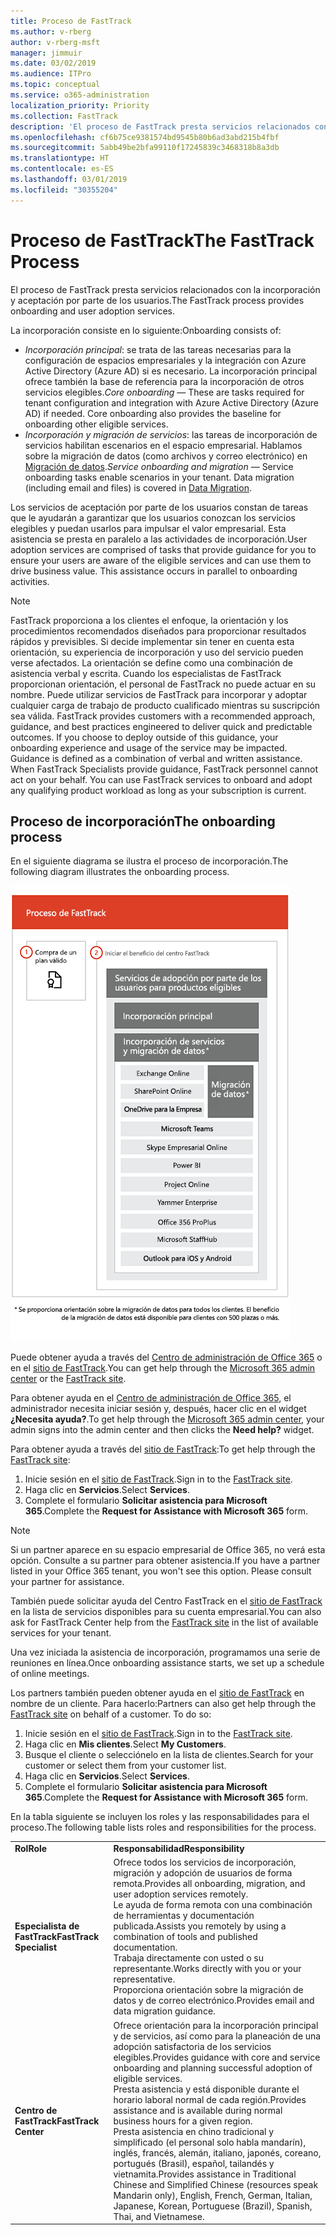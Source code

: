 ```yaml
---
title: Proceso de FastTrack
ms.author: v-rberg
author: v-rberg-msft
manager: jimmuir
ms.date: 03/02/2019
ms.audience: ITPro
ms.topic: conceptual
ms.service: o365-administration
localization_priority: Priority
ms.collection: FastTrack
description: 'El proceso de FastTrack presta servicios relacionados con la incorporación y aceptación por parte de los usuarios. '
ms.openlocfilehash: cf6b75ce9381574bd9545b80b6ad3abd215b4fbf
ms.sourcegitcommit: 5abb49be2bfa99110f17245839c3468318b8a3db
ms.translationtype: HT
ms.contentlocale: es-ES
ms.lasthandoff: 03/01/2019
ms.locfileid: "30355204"
---
```

# <a name="the-fasttrack-process"></a><span data-ttu-id="7c351-103">Proceso de FastTrack</span><span class="sxs-lookup"><span data-stu-id="7c351-103">The FastTrack Process</span></span>

<span data-ttu-id="7c351-104">El proceso de FastTrack presta servicios relacionados con la incorporación y aceptación por parte de los usuarios.</span><span class="sxs-lookup"><span data-stu-id="7c351-104">The FastTrack process provides onboarding and user adoption services.</span></span> 
  
<span data-ttu-id="7c351-105">La incorporación consiste en lo siguiente:</span><span class="sxs-lookup"><span data-stu-id="7c351-105">Onboarding consists of:</span></span>
  
- <span data-ttu-id="7c351-p101">*Incorporación principal*: se trata de las tareas necesarias para la configuración de espacios empresariales y la integración con Azure Active Directory (Azure AD) si es necesario. La incorporación principal ofrece también la base de referencia para la incorporación de otros servicios elegibles.</span><span class="sxs-lookup"><span data-stu-id="7c351-p101">*Core onboarding* — These are tasks required for tenant configuration and integration with Azure Active Directory (Azure AD) if needed. Core onboarding also provides the baseline for onboarding other eligible services.</span></span> 
- <span data-ttu-id="7c351-p102">*Incorporación y migración de servicios*: las tareas de incorporación de servicios habilitan escenarios en el espacio empresarial. Hablamos sobre la migración de datos (como archivos y correo electrónico) en [Migración de datos](O365-data-migration.md).</span><span class="sxs-lookup"><span data-stu-id="7c351-p102">*Service onboarding and migration* — Service onboarding tasks enable scenarios in your tenant. Data migration (including email and files) is covered in [Data Migration](O365-data-migration.md).</span></span> 
    
<span data-ttu-id="7c351-p103">Los servicios de aceptación por parte de los usuarios constan de tareas que le ayudarán a garantizar que los usuarios conozcan los servicios elegibles y puedan usarlos para impulsar el valor empresarial. Esta asistencia se presta en paralelo a las actividades de incorporación.</span><span class="sxs-lookup"><span data-stu-id="7c351-p103">User adoption services are comprised of tasks that provide guidance for you to ensure your users are aware of the eligible services and can use them to drive business value. This assistance occurs in parallel to onboarding activities.</span></span>
  
> [!NOTE]
> <span data-ttu-id="7c351-p104">FastTrack proporciona a los clientes el enfoque, la orientación y los procedimientos recomendados diseñados para proporcionar resultados rápidos y previsibles. Si decide implementar sin tener en cuenta esta orientación, su experiencia de incorporación y uso del servicio pueden verse afectados. La orientación se define como una combinación de asistencia verbal y escrita. Cuando los especialistas de FastTrack proporcionan orientación, el personal de FastTrack no puede actuar en su nombre. Puede utilizar servicios de FastTrack para incorporar y adoptar cualquier carga de trabajo de producto cualificado mientras su suscripción sea válida. </span><span class="sxs-lookup"><span data-stu-id="7c351-p104">FastTrack provides customers with a recommended approach, guidance, and best practices engineered to deliver quick and predictable outcomes. If you choose to deploy outside of this guidance, your onboarding experience and usage of the service may be impacted. Guidance is defined as a combination of verbal and written assistance. When FastTrack Specialists provide guidance, FastTrack personnel cannot act on your behalf. You can use FastTrack services to onboard and adopt any qualifying product workload as long as your subscription is current.</span></span> 
  
## <a name="the-onboarding-process"></a><span data-ttu-id="7c351-117">Proceso de incorporación</span><span class="sxs-lookup"><span data-stu-id="7c351-117">The onboarding process</span></span>

<span data-ttu-id="7c351-118">En el siguiente diagrama se ilustra el proceso de incorporación.</span><span class="sxs-lookup"><span data-stu-id="7c351-118">The following diagram illustrates the onboarding process.</span></span>
  
![Escala de tiempo para el uso de la ventaja de incorporación](media/O365-Onboarding-Timeline.png)
  
<span data-ttu-id="7c351-120">Puede obtener ayuda a través del [Centro de administración de Office 365](https://go.microsoft.com/fwlink/?linkid=2032704) o en el [sitio de FastTrack](https://go.microsoft.com/fwlink/?linkid=780698).</span><span class="sxs-lookup"><span data-stu-id="7c351-120">You can get help through the [Microsoft 365 admin center](https://go.microsoft.com/fwlink/?linkid=2032704) or the [FastTrack site](https://go.microsoft.com/fwlink/?linkid=780698).</span></span> 

<span data-ttu-id="7c351-121">Para obtener ayuda en el [Centro de administración de Office 365](https://go.microsoft.com/fwlink/?linkid=2032704), el administrador necesita iniciar sesión y, después, hacer clic en el widget **¿Necesita ayuda?**.</span><span class="sxs-lookup"><span data-stu-id="7c351-121">To get help through the [Microsoft 365 admin center](https://go.microsoft.com/fwlink/?linkid=2032704), your admin signs into the admin center and then clicks the **Need help?** widget.</span></span> 

<span data-ttu-id="7c351-122">Para obtener ayuda a través del [sitio de FastTrack](https://go.microsoft.com/fwlink/?linkid=780698):</span><span class="sxs-lookup"><span data-stu-id="7c351-122">To get help through the [FastTrack site](https://go.microsoft.com/fwlink/?linkid=780698):</span></span> 
1.  <span data-ttu-id="7c351-123">Inicie sesión en el [sitio de FastTrack](https://go.microsoft.com/fwlink/?linkid=780698).</span><span class="sxs-lookup"><span data-stu-id="7c351-123">Sign in to the [FastTrack site](https://go.microsoft.com/fwlink/?linkid=780698).</span></span> 
2.  <span data-ttu-id="7c351-124">Haga clic en **Servicios**.</span><span class="sxs-lookup"><span data-stu-id="7c351-124">Select **Services**.</span></span>
3.  <span data-ttu-id="7c351-125">Complete el formulario **Solicitar asistencia para Microsoft 365**.</span><span class="sxs-lookup"><span data-stu-id="7c351-125">Complete the **Request for Assistance with Microsoft 365** form.</span></span> 
> [!NOTE]
>  <span data-ttu-id="7c351-p105">Si un partner aparece en su espacio empresarial de Office 365, no verá esta opción. Consulte a su partner para obtener asistencia.</span><span class="sxs-lookup"><span data-stu-id="7c351-p105">If you have a partner listed in your Office 365 tenant, you won't see this option. Please consult your partner for assistance.</span></span> 
  
 <span data-ttu-id="7c351-128">También puede solicitar ayuda del Centro FastTrack en el [sitio de FastTrack](https://go.microsoft.com/fwlink/?linkid=780698) en la lista de servicios disponibles para su cuenta empresarial.</span><span class="sxs-lookup"><span data-stu-id="7c351-128">You can also ask for FastTrack Center help from the [FastTrack site](https://go.microsoft.com/fwlink/?linkid=780698) in the list of available services for your tenant.</span></span> 
    
 <span data-ttu-id="7c351-129">Una vez iniciada la asistencia de incorporación, programamos una serie de reuniones en línea.</span><span class="sxs-lookup"><span data-stu-id="7c351-129">Once onboarding assistance starts, we set up a schedule of online meetings.</span></span>
    
<span data-ttu-id="7c351-p106">Los partners también pueden obtener ayuda en el [sitio de FastTrack](https://go.microsoft.com/fwlink/?linkid=780698) en nombre de un cliente. Para hacerlo:</span><span class="sxs-lookup"><span data-stu-id="7c351-p106">Partners can also get help through the [FastTrack site](https://go.microsoft.com/fwlink/?linkid=780698) on behalf of a customer. To do so:</span></span>
1.  <span data-ttu-id="7c351-132">Inicie sesión en el [sitio de FastTrack](https://go.microsoft.com/fwlink/?linkid=780698).</span><span class="sxs-lookup"><span data-stu-id="7c351-132">Sign in to the [FastTrack site](https://go.microsoft.com/fwlink/?linkid=780698).</span></span> 
2.  <span data-ttu-id="7c351-133">Haga clic en **Mis clientes**.</span><span class="sxs-lookup"><span data-stu-id="7c351-133">Select **My Customers**.</span></span>
3.  <span data-ttu-id="7c351-134">Busque el cliente o selecciónelo en la lista de clientes.</span><span class="sxs-lookup"><span data-stu-id="7c351-134">Search for your customer or select them from your customer list.</span></span>
4.  <span data-ttu-id="7c351-135">Haga clic en **Servicios**.</span><span class="sxs-lookup"><span data-stu-id="7c351-135">Select **Services**.</span></span>
5.  <span data-ttu-id="7c351-136">Complete el formulario **Solicitar asistencia para Microsoft 365**.</span><span class="sxs-lookup"><span data-stu-id="7c351-136">Complete the **Request for Assistance with Microsoft 365** form.</span></span> 

<span data-ttu-id="7c351-137">En la tabla siguiente se incluyen los roles y las responsabilidades para el proceso.</span><span class="sxs-lookup"><span data-stu-id="7c351-137">The following table lists roles and responsibilities for the process.</span></span>
    
|||
|:-----|:-----|
|<span data-ttu-id="7c351-138">**Rol**</span><span class="sxs-lookup"><span data-stu-id="7c351-138">**Role**</span></span> <br/> |<span data-ttu-id="7c351-139">**Responsabilidad**</span><span class="sxs-lookup"><span data-stu-id="7c351-139">**Responsibility**</span></span> <br/> |
|<span data-ttu-id="7c351-140">**Especialista de FastTrack**</span><span class="sxs-lookup"><span data-stu-id="7c351-140">**FastTrack Specialist**</span></span> <br/> |<span data-ttu-id="7c351-141">Ofrece todos los servicios de incorporación, migración y adopción de usuarios de forma remota.</span><span class="sxs-lookup"><span data-stu-id="7c351-141">Provides all onboarding, migration, and user adoption services remotely.</span></span>  <br/> <span data-ttu-id="7c351-142">Le ayuda de forma remota con una combinación de herramientas y documentación publicada.</span><span class="sxs-lookup"><span data-stu-id="7c351-142">Assists you remotely by using a combination of tools and published documentation.</span></span> <br/> <span data-ttu-id="7c351-143">Trabaja directamente con usted o su representante.</span><span class="sxs-lookup"><span data-stu-id="7c351-143">Works directly with you or your representative.</span></span> <br/> <span data-ttu-id="7c351-144">Proporciona orientación sobre la migración de datos y de correo electrónico.</span><span class="sxs-lookup"><span data-stu-id="7c351-144">Provides email and data migration guidance.</span></span>|
|<span data-ttu-id="7c351-145">**Centro de FastTrack**</span><span class="sxs-lookup"><span data-stu-id="7c351-145">**FastTrack Center**</span></span>  <br/> |<span data-ttu-id="7c351-146">Ofrece orientación para la incorporación principal y de servicios, así como para la planeación de una adopción satisfactoria de los servicios elegibles.</span><span class="sxs-lookup"><span data-stu-id="7c351-146">Provides guidance with core and service onboarding and planning successful adoption of eligible services.</span></span>  <br/> <span data-ttu-id="7c351-147">Presta asistencia y está disponible durante el horario laboral normal de cada región.</span><span class="sxs-lookup"><span data-stu-id="7c351-147">Provides assistance and is available during normal business hours for a given region.</span></span> <br/> <span data-ttu-id="7c351-148">Presta asistencia en chino tradicional y simplificado (el personal solo habla mandarín), inglés, francés, alemán, italiano, japonés, coreano, portugués (Brasil), español, tailandés y vietnamita.</span><span class="sxs-lookup"><span data-stu-id="7c351-148">Provides assistance in Traditional Chinese and Simplified Chinese (resources speak Mandarin only), English, French, German, Italian, Japanese, Korean, Portuguese (Brazil), Spanish, Thai, and Vietnamese.</span></span>|


  


